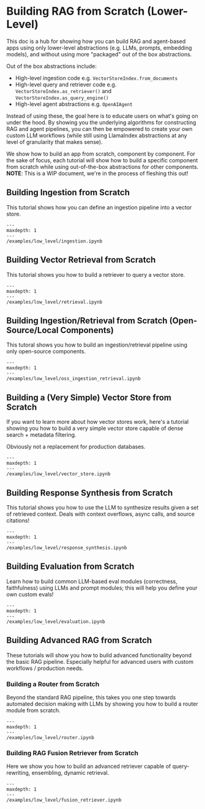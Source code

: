 # Building RAG from Scratch (Lower-Level)

This doc is a hub for showing how you can build RAG and agent-based apps using only lower-level abstractions (e.g. LLMs, prompts, embedding models), and without using more "packaged" out of the box abstractions.

Out of the box abstractions include:

- High-level ingestion code e.g. `VectorStoreIndex.from_documents`
- High-level query and retriever code e.g. `VectorStoreIndex.as_retriever()` and `VectorStoreIndex.as_query_engine()`
- High-level agent abstractions e.g. `OpenAIAgent`

Instead of using these, the goal here is to educate users on what's going on under the hood. By showing you the underlying algorithms for constructing RAG and agent pipelines, you can then be empowered to create your own custom LLM workflows (while still using LlamaIndex abstractions at any level of granularity that makes sense).

We show how to build an app from scratch, component by component. For the sake of focus, each tutorial will show how to build a specific component from scratch while using out-of-the-box abstractions for other components. **NOTE**: This is a WIP document, we're in the process of fleshing this out!

## Building Ingestion from Scratch

This tutorial shows how you can define an ingestion pipeline into a vector store.

```{toctree}
---
maxdepth: 1
---
/examples/low_level/ingestion.ipynb
```

## Building Vector Retrieval from Scratch

This tutorial shows you how to build a retriever to query a vector store.

```{toctree}
---
maxdepth: 1
---
/examples/low_level/retrieval.ipynb
```

## Building Ingestion/Retrieval from Scratch (Open-Source/Local Components)

This tutoral shows you how to build an ingestion/retrieval pipeline using only
open-source components.

```{toctree}
---
maxdepth: 1
---
/examples/low_level/oss_ingestion_retrieval.ipynb
```

## Building a (Very Simple) Vector Store from Scratch

If you want to learn more about how vector stores work, here's a tutorial showing you how to build a very simple vector store capable of dense search + metadata filtering.

Obviously not a replacement for production databases.

```{toctree}
---
maxdepth: 1
---
/examples/low_level/vector_store.ipynb
```

## Building Response Synthesis from Scratch

This tutorial shows you how to use the LLM to synthesize results given a set of retrieved context. Deals with context overflows, async calls, and source citations!

```{toctree}
---
maxdepth: 1
---
/examples/low_level/response_synthesis.ipynb
```

## Building Evaluation from Scratch

Learn how to build common LLM-based eval modules (correctness, faithfulness) using LLMs and prompt modules; this will help you define your own custom evals!

```{toctree}
---
maxdepth: 1
---
/examples/low_level/evaluation.ipynb
```

## Building Advanced RAG from Scratch

These tutorials will show you how to build advanced functionality beyond the basic RAG pipeline. Especially helpful for advanced users with custom workflows / production needs.

### Building a Router from Scratch

Beyond the standard RAG pipeline, this takes you one step towards automated decision making with LLMs by showing you how to build a router module from scratch.

```{toctree}
---
maxdepth: 1
---
/examples/low_level/router.ipynb
```

### Building RAG Fusion Retriever from Scratch

Here we show you how to build an advanced retriever capable of query-rewriting, ensembling, dynamic retrieval.

```{toctree}
---
maxdepth: 1
---
/examples/low_level/fusion_retriever.ipynb
```
